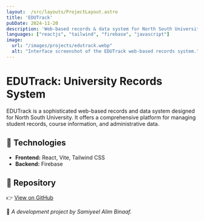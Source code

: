 ```yaml
---
layout:  /src/layouts/ProjectLayout.astro
title: 'EDUTrack'
pubDate: 2024-11-20
description: 'Web-based records & data system for North South University (React, Vite, Tailwind, Firebase).'
languages: ["reactjs", "tailwind", "firebase", "javascript"]
image:
  url: "/images/projects/edutrack.webp"
  alt: "Interface screenshot of the EDUTrack web-based records system."
--- 
```


# EDUTrack: University Records System

EDUTrack is a sophisticated web-based records and data system designed for North South University. It offers a comprehensive platform for managing student records, course information, and administrative data.

## 🧩 Technologies
- **Frontend:** React, Vite, Tailwind CSS
- **Backend:** Firebase

## 🔗 Repository
👉 [View on GitHub](https://github.com/Pronaaf2k/EDUTrack) 

🚀 *A development project by Samiyeel Alim Binaaf.*